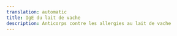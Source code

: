 ```yaml
---
translation: automatic
title: IgE du lait de vache
description: Anticorps contre les allergies au lait de vache
---
```

